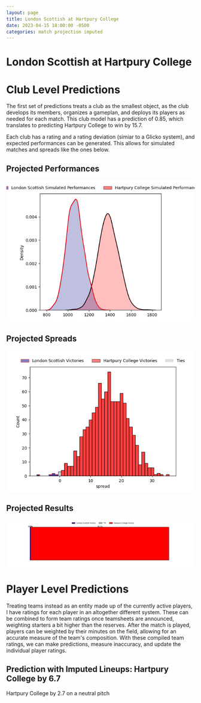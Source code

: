 ```yaml
---  
layout: page  
title: London Scottish at Hartpury College  
date: 2023-04-15 18:00:00 -0500  
categories: match projection imputed  
---
```

# London Scottish at Hartpury College

# Club Level Predictions


The first set of predictions treats a club as the smallest object, as the club develops its members, organizes a gameplan, and deploys its players as needed for each match. This club model has a prediction of 0.85, which translates to predicting Hartpury College to win by 15.7.

Each club has a rating and a rating deviation (simiar to a Glicko system), and expected performances can be generated. This allows for simulated matches and spreads like the ones below.
## Projected Performances


![Projected Performances](plots/performances_2023-04-15-HartpuryCollege-LondonScottish.png)
## Projected Spreads


![Projected Spreads](plots/spreads_2023-04-15-HartpuryCollege-LondonScottish.png)
## Projected Results


![Projected Results](plots/resultbar_2023-04-15-HartpuryCollege-LondonScottish.png)
# Player Level Predictions


Treating teams instead as an entity made up of the currently active players, I have ratings for each player in an altogether different system. These can be combined to form team ratings once teamsheets are announced, weighting starters a bit higher than the reserves. After the match is played, players can be weighted by their minutes on the field, allowing for an accurate measure of the team's composition. With these compiled team ratings, we can make predictions, measure inaccuracy, and update the individual player ratings.
## Prediction with Imputed Lineups: Hartpury College by 6.7


Hartpury College by 2.7 on a neutral pitch

